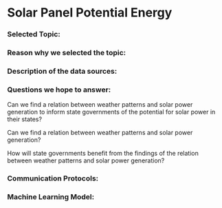 # Solar Panel Potential Energy

### Selected Topic:

### Reason why we selected the topic:

### Description of the data sources:

### Questions we hope to answer:

Can we find a relation between weather patterns and solar power generation to inform state governments of the potential for solar power in their states?

Can we find a relation between weather patterns and solar power generation?

How will state governments benefit from the findings of the relation between weather patterns and solar power generation?

### Communication Protocols:


### Machine Learning Model:

